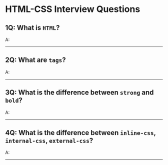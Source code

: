 # HTML-CSS Interview Questions

## 1Q: What is `HTML`?
A:

---

## 2Q: What are `tags`?
A:

---

## 3Q: What is the difference between `strong` and `bold`?
A:

---

## 4Q: What is the difference between `inline-css`, `internal-css`, `external-css`?
A:

---
